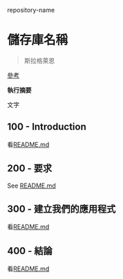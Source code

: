 repository-name

# 儲存庫名稱

> 斯拉格萊恩

[參考](./REFERENCES.md)

**執行摘要**

文字

## 100 - Introduction

看[README.md](./100/README.md)

## 200 - 要求

See [README.md](./200/README.md)

## 300 - 建立我們的應用程式

看[README.md](./300/README.md)

## 400 - 結論

看[README.md](./400/README.md)
